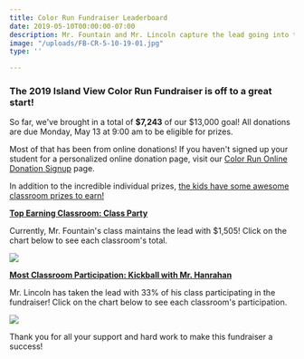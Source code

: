 ```yaml
---
title: Color Run Fundraiser Leaderboard
date: 2019-05-10T00:00:00-07:00
description: Mr. Fountain and Mr. Lincoln capture the lead going into the weekend!
image: "/uploads/FB-CR-5-10-19-01.jpg"
type: ''

---
```

### The 2019 Island View Color Run Fundraiser is off to a great start!

So far, we've brought in a total of **$7,243** of our $13,000 goal! All donations are due Monday, May 13 at 9:00 am to be eligible for prizes. 

Most of that has been from online donations! If you haven't signed up your student for a personalized online donation page, visit our [Color Run Online Donation Signup](https://www.islandviewpta.org/colorrun/ "Color Run Online Donation Signup") page.

In addition to the incredible individual prizes, [the kids have some awesome classroom prizes to earn!](https://www.islandviewpta.org/news/color-run-fundraiser-prizes/ "Color Run Fundraiser Prizes")

[**Top Earning Classroom: Class Party**](https://www.islandviewpta.org/uploads/FB-CR-5-10-19_TopEarningClassroom.jpg "Top Earning Classroom Chart")

Currently, Mr. Fountain's class maintains the lead with $1,505! Click on the chart below to see each classroom's total.

[![](/uploads/FB-CR-5-10-19_TopEarningClassroom.jpg)](https://www.islandviewpta.org/uploads/FB-CR-5-10-19_TopEarningClassroom.jpg "Top Earning Classroom")

[**Most Classroom Participation: Kickball with Mr. Hanrahan**](https://www.islandviewpta.org/uploads/FB-CR-5-10-19_ClassroomParticipation.jpg "Most Classroom Participation Chart")

Mr. Lincoln has taken the lead with 33% of his class participating in the fundraiser! Click on the chart below to see each classroom's participation.

[![](/uploads/FB-CR-5-10-19_ClassroomParticipation.jpg)](https://www.islandviewpta.org/uploads/FB-CR-5-10-19_ClassroomParticipation.jpg "Most Classroom Participation")

Thank you for all your support and hard work to make this fundraiser a success!